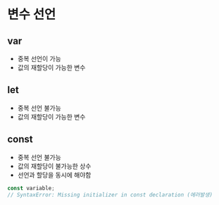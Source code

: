 # 변수 선언

## var
- 중복 선언이 가능
- 값의 재할당이 가능한 변수

## let
- 중복 선언 불가능
- 값의 재할당이 가능한 변수
  
## const
- 중복 선언 불가능
- 값의 재할당이 불가능한 상수
- 선언과 할당을 동시에 해야함
``` javascript
const variable;
// SyntaxError: Missing initializer in const declaration (에러발생)
```
